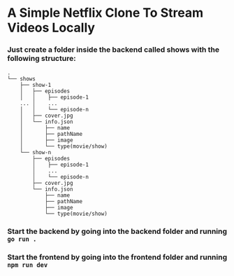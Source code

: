 # A Simple Netflix Clone To Stream Videos Locally

### Just create a folder inside the backend called shows with the following structure:
```
.
└── shows
    ├── show-1
    │   ├── episodes
    │   │    ├── episode-1
    ... │    ...
    │   │    └── episode-n
    │   ├── cover.jpg
    │   └── info.json
    │       ├── name
    │       ├── pathName
    │       ├── image
    │       └── type(movie/show)
    └── show-n
        ├── episodes
        │    ├── episode-1
        │    ...
        │    └── episode-n
        ├── cover.jpg
        └── info.json
            ├── name
            ├── pathName
            ├── image
            └── type(movie/show)
```
### Start the backend by going into the backend folder and running ```go run .```
### Start the frontend by going into the frontend folder and running ```npm run dev```
